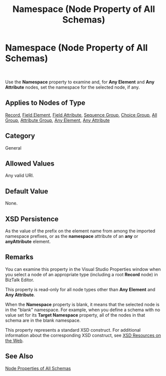 ﻿---
title: Namespace (Node Property of All Schemas)
TOCTitle: Namespace (Node Property of All Schemas)
ms:assetid: b4a430b0-aeab-463e-af8c-5e9d351a57bd
ms:mtpsurl: https://msdn.microsoft.com/library/Aa578213(v=BTS.80)
ms:contentKeyID: 51530636
ms.date: 08/30/2017
mtps_version: v=BTS.80
---

# Namespace (Node Property of All Schemas)

 

Use the **Namespace** property to examine and, for **Any Element** and **Any Attribute** nodes, set the namespace for the selected node, if any.

## Applies to Nodes of Type

[Record](record-node-properties.md), [Field Element](field-element-node-properties.md), [Field Attribute](field-attribute-node-properties.md), [Sequence Group](sequence-group-node-properties.md), [Choice Group](choice-group-node-properties.md), [All Group](all-group-node-properties.md), [Attribute Group](attribute-group-node-properties.md), [Any Element](any-element-node-properties.md), [Any Attribute](any-attribute-node-properties.md)

## Category

General

## Allowed Values

Any valid URI.

## Default Value

None.

## XSD Persistence

As the value of the prefix on the element name from among the imported namespace prefixes, or as the **namespace** attribute of an **any** or **anyAttribute** element.

## Remarks

You can examine this property in the Visual Studio Properties window when you select a node of an appropriate type (including a root **Record** node) in BizTalk Editor.

This property is read-only for all node types other than **Any Element** and **Any Attribute**.

When the **Namespace** property is blank, it means that the selected node is in the "blank" namespace. For example, when you define a schema with no value set for its **Target Namespace** property, all of the nodes in that schema are in the blank namespace.

This property represents a standard XSD construct. For additional information about the corresponding XSD construct, see [XSD Resources on the Web](https://msdn.microsoft.com/library/aa547363\(v=bts.80\)).

## See Also

[Node Properties of All Schemas](node-properties-of-all-schemas.md)

